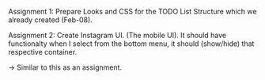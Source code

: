 Assignment 1: 
         Prepare Looks and CSS for the TODO List Structure which we already created (Feb-08).

Assignment 2:
         Create Instagram UI. (The mobile UI). It should have functionalty when I select from the bottom menu, it should (show/hide) that respective container.

-> Similar to this as an assignment.